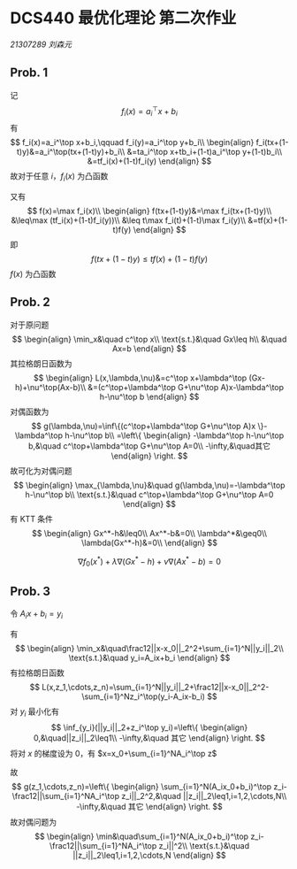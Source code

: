 # DCS440 最优化理论 第二次作业

*21307289 刘森元*

## Prob. 1

记
$$
f_i(x)=a_i^\top x+b_i
$$
有
$$
f_i(x)=a_i^\top x+b_i,\qquad f_i(y)=a_i^\top y+b_i\\
\begin{align}
f_i(tx+(1-t)y)&=a_i^\top(tx+(1-t)y)+b_i\\
&=ta_i^\top x+tb_i+(1-t)a_i^\top y+(1-t)b_i\\
&=tf_i(x)+(1-t)f_i(y)
\end{align}
$$
故对于任意 $i$，$f_i(x)$ 为凸函数

又有
$$
f(x)=\max f_i(x)\\
\begin{align}
f(tx+(1-t)y)&=\max f_i(tx+(1-t)y)\\
&\leq\max (tf_i(x)+(1-t)f_i(y))\\
&\leq t\max f_i(t)+(1-t)\max f_i(y)\\
&=tf(x)+(1-t)f(y)
\end{align}
$$
即
$$
f(tx+(1-t)y)\leq tf(x)+(1-t)f(y)
$$
$f(x)$ 为凸函数

## Prob. 2

对于原问题
$$
\begin{align}
\min_x&\quad c^\top x\\
\text{s.t.}&\quad Gx\leq h\\
&\quad Ax=b
\end{align}
$$
其拉格朗日函数为
$$
\begin{align}
L(x,\lambda,\nu)&=c^\top x+\lambda^\top (Gx-h)+\nu^\top(Ax-b)\\
&=(c^\top+\lambda^\top G+\nu^\top A)x-\lambda^\top h-\nu^\top b
\end{align}
$$
对偶函数为
$$
g(\lambda,\nu)=\inf\{(c^\top+\lambda^\top G+\nu^\top A)x \}-\lambda^\top h-\nu^\top b\\
=\left\{
\begin{align}
-\lambda^\top h-\nu^\top b,&\quad c^\top+\lambda^\top G+\nu^\top A=0\\
-\infty,&\quad其它
\end{align}
\right.
$$
故可化为对偶问题
$$
\begin{align}
\max_{\lambda,\nu}&\quad g(\lambda,\nu)=-\lambda^\top h-\nu^\top b\\
\text{s.t.}&\quad c^\top+\lambda^\top G+\nu^\top A=0
\end{align}
$$
有 KTT 条件
$$
\begin{align}
Gx^*-h&\leq0\\
Ax^*-b&=0\\
\lambda^*&\geq0\\
\lambda(Gx^*-h)&=0\\
\end{align}
$$

$$
\nabla f_0(x^*)+\lambda\nabla(Gx^*-h)+\nu\nabla(Ax^*-b)=0
$$

## Prob. 3

令 $A_ix+b_i=y_i$

有
$$
\begin{align}
\min_x&\quad\frac12||x-x_0||_2^2+\sum_{i=1}^N||y_i||_2\\
\text{s.t.}&\quad y_i=A_ix+b_i
\end{align}
$$
有拉格朗日函数
$$
L(x,z_1,\cdots,z_n)=\sum_{i=1}^N||y_i||_2+\frac12||x-x_0||_2^2-\sum_{i=1}^Nz_i^\top(y_i-A_ix-b_i)
$$
对 $y_i$ 最小化有
$$
\inf_{y_i}(||y_i||_2+z_i^\top y_i)=\left\{
\begin{align}
0,&\quad||z_i||_2\leq1\\
-\infty,&\quad 其它
\end{align}
\right.
$$
将对 $x$ 的梯度设为 $0$，有 $x=x_0+\sum_{i=1}^NA_i^\top z$

故
$$
g(z_1,\cdots,z_n)=\left\{
\begin{align}
\sum_{i=1}^N(A_ix_0+b_i)^\top z_i-\frac12||\sum_{i=1}^NA_i^\top z_i||_2^2,&\quad ||z_i||_2\leq1,i=1,2,\cdots,N\\
-\infty,&\quad 其它
\end{align}
\right.
$$
故对偶问题为
$$
\begin{align}
\min&\quad\sum_{i=1}^N(A_ix_0+b_i)^\top z_i-\frac12||\sum_{i=1}^NA_i^\top z_i||^2\\
\text{s.t.}&\quad ||z_i||_2\leq1,i=1,2,\cdots,N
\end{align}
$$
